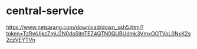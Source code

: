 # central-service
https://www.netsarang.com/download/down_xsh5.html?token=TzRwUjkzZmU2N0daSitnTEZ4QTN0QUBUdmk3VmxOOTVoL0NxK2s2czVEYTVn
